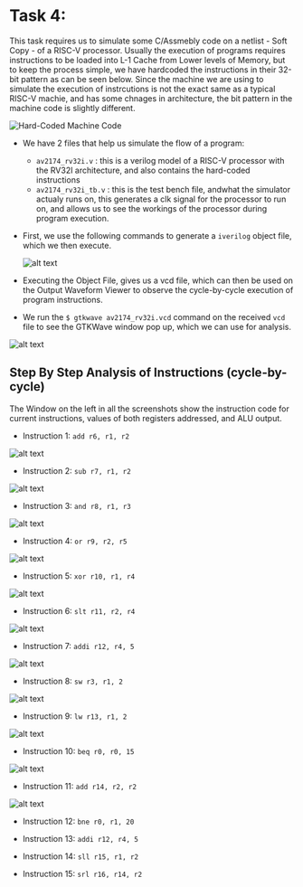 # Task 4:

This task requires us to simulate some C/Assmebly code on a netlist - Soft Copy - of a RISC-V processor. Usually the execution of programs requires instructions to be loaded into L-1 Cache from Lower levels of Memory, but to keep the process simple, we have hardcoded the instructions in their 32-bit pattern as can be seen below. Since the machine we are using to simulate the execution of instrcutions is not the exact same as a typical RISC-V machie, and has some chnages in architecture, the bit pattern in the machine code is slightly different.

![Hard-Coded Machine Code](image.png)

- We have 2 files that help us simulate the flow of a program:
    - `av2174_rv32i.v` : this is a verilog model of a RISC-V processor with the RV32I architecture, and also contains the hard-coded instructions
    - `av2174_rv32i_tb.v` : this is the test bench file, andwhat the simulator actualy runs on, this generates a clk signal for the processor to run on, and allows us to see the workings of the processor during program execution.
- First, we use the following commands to generate a `iverilog` object file, which we then execute.
    
    ![alt text](image-1.png)

- Executing the Object File, gives us a vcd file, which can then be used on the Output Waveform Viewer to observe the cycle-by-cycle execution of program instructions.

- We run the `$ gtkwave av2174_rv32i.vcd` command on the received `vcd` file to see the GTKWave window pop up, which we can use for analysis.

![alt text](image-2.png)

## Step By Step Analysis of Instructions (cycle-by-cycle)

The Window on the left in all the screenshots show the instruction code for current instructions, values of both registers addressed, and ALU output.

- Instruction 1: `add r6, r1, r2`

![alt text](image-3.png)

- Instruction 2: `sub r7, r1, r2`

![alt text](image-4.png)

- Instruction 3: `and r8, r1, r3`

![alt text](image-5.png)

- Instruction 4: `or r9, r2, r5`

![alt text](image-6.png)

- Instruction 5: `xor r10, r1, r4`

![alt text](image-7.png)

- Instruction 6: `slt r11, r2, r4`

![alt text](image-8.png)

- Instruction 7: `addi r12, r4, 5`

![alt text](image-9.png)

- Instruction 8: `sw r3, r1, 2`

![alt text](image-10.png)

- Instruction 9: `lw r13, r1, 2`

![alt text](image-11.png)

- Instruction 10: `beq r0, r0, 15`

![alt text](image-12.png)

- Instruction 11: `add r14, r2, r2`

![alt text](image-13.png)

- Instruction 12: `bne r0, r1, 20`


- Instruction 13: `addi r12, r4, 5`


- Instruction 14: `sll r15, r1, r2`


- Instruction 15: `srl r16, r14, r2`
